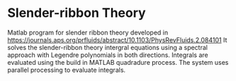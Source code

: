 # Slender-ribbon Theory
Matlab program for slender ribbon theory developed in https://journals.aps.org/prfluids/abstract/10.1103/PhysRevFluids.2.084101
It solves the slender-ribbon theory intergral equations using a spectral approach with Legendre polynomials in both directions. 
Integrals are evaluated using the build in MATLAB quadradure process.
The system uses parallel processing to evaluate integrals.
